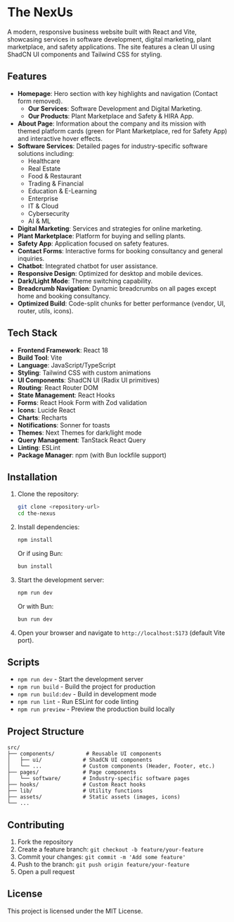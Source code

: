 # The NexUs

A modern, responsive business website built with React and Vite, showcasing services in software development, digital marketing, plant marketplace, and safety applications. The site features a clean UI using ShadCN UI components and Tailwind CSS for styling.

## Features

- **Homepage**: Hero section with key highlights and navigation (Contact form removed).
  - **Our Services**: Software Development and Digital Marketing.
  - **Our Products**: Plant Marketplace and Safety & HIRA App.
- **About Page**: Information about the company and its mission with themed platform cards (green for Plant Marketplace, red for Safety App) and interactive hover effects.
- **Software Services**: Detailed pages for industry-specific software solutions including:
  - Healthcare
  - Real Estate
  - Food & Restaurant
  - Trading & Financial
  - Education & E-Learning
  - Enterprise
  - IT & Cloud
  - Cybersecurity
  - AI & ML
- **Digital Marketing**: Services and strategies for online marketing.
- **Plant Marketplace**: Platform for buying and selling plants.
- **Safety App**: Application focused on safety features.
- **Contact Forms**: Interactive forms for booking consultancy and general inquiries.
- **Chatbot**: Integrated chatbot for user assistance.
- **Responsive Design**: Optimized for desktop and mobile devices.
- **Dark/Light Mode**: Theme switching capability.
- **Breadcrumb Navigation**: Dynamic breadcrumbs on all pages except home and booking consultancy.
- **Optimized Build**: Code-split chunks for better performance (vendor, UI, router, utils, icons).

## Tech Stack

- **Frontend Framework**: React 18
- **Build Tool**: Vite
- **Language**: JavaScript/TypeScript
- **Styling**: Tailwind CSS with custom animations
- **UI Components**: ShadCN UI (Radix UI primitives)
- **Routing**: React Router DOM
- **State Management**: React Hooks
- **Forms**: React Hook Form with Zod validation
- **Icons**: Lucide React
- **Charts**: Recharts
- **Notifications**: Sonner for toasts
- **Themes**: Next Themes for dark/light mode
- **Query Management**: TanStack React Query
- **Linting**: ESLint
- **Package Manager**: npm (with Bun lockfile support)

## Installation

1. Clone the repository:

   ```bash
   git clone <repository-url>
   cd the-nexus
   ```

2. Install dependencies:

   ```bash
   npm install
   ```

   Or if using Bun:

   ```bash
   bun install
   ```

3. Start the development server:

   ```bash
   npm run dev
   ```

   Or with Bun:

   ```bash
   bun run dev
   ```

4. Open your browser and navigate to `http://localhost:5173` (default Vite port).

## Scripts

- `npm run dev` - Start the development server
- `npm run build` - Build the project for production
- `npm run build:dev` - Build in development mode
- `npm run lint` - Run ESLint for code linting
- `npm run preview` - Preview the production build locally

## Project Structure

```
src/
├── components/          # Reusable UI components
│   ├── ui/             # ShadCN UI components
│   └── ...             # Custom components (Header, Footer, etc.)
├── pages/              # Page components
│   └── software/       # Industry-specific software pages
├── hooks/              # Custom React hooks
├── lib/                # Utility functions
├── assets/             # Static assets (images, icons)
└── ...
```

## Contributing

1. Fork the repository
2. Create a feature branch: `git checkout -b feature/your-feature`
3. Commit your changes: `git commit -m 'Add some feature'`
4. Push to the branch: `git push origin feature/your-feature`
5. Open a pull request

## License

This project is licensed under the MIT License.
